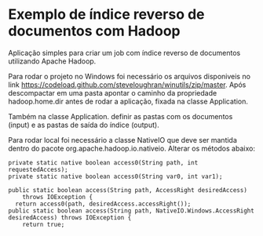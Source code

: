 # Exemplo de índice reverso de documentos com Hadoop

Aplicação simples para criar um job com índice reverso de documentos utilizando Apache Hadoop.

Para rodar o projeto no Windows foi necessário os arquivos disponiveis no link https://codeload.github.com/steveloughran/winutils/zip/master. Após descompactar em uma pasta apontar o caminho da propriedade hadoop.home.dir antes de rodar a aplicação, fixada na classe Application.

Também na classe Application. definir as pastas com os documentos (input) e as pastas de saída do índice (output).

Para rodar local foi necessário a classe NativeIO que deve ser mantida dentro do pacote org.apache.hadoop.io.nativeio. Alterar os métodos abaixo:

    private static native boolean access0(String path, int requestedAccess);
    private static native boolean access0(String var0, int var1);

    public static boolean access(String path, AccessRight desiredAccess)
        throws IOException {
      return access0(path, desiredAccess.accessRight());
    public static boolean access(String path, NativeIO.Windows.AccessRight desiredAccess) throws IOException {
        return true;

